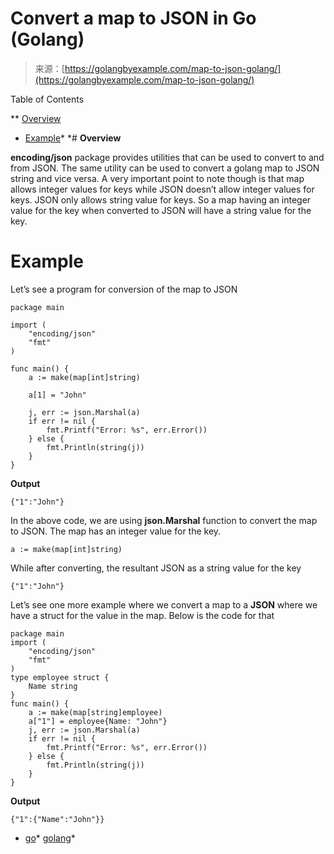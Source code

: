 <!--yml
category: 未分类
date: 2024-10-13 06:33:14
-->

# Convert a map to JSON in Go (Golang)

> 来源：[https://golangbyexample.com/map-to-json-golang/](https://golangbyexample.com/map-to-json-golang/)

Table of Contents

 **   [Overview](#Overview "Overview")
*   [Example](#Example "Example")*  *# **Overview**

**encoding/json** package provides utilities that can be used to convert to and from JSON. The same utility can be used to convert a golang map to JSON string and vice versa. A very important point to note though is that map allows integer values for keys while JSON doesn’t allow integer values for keys. JSON only allows string value for keys. So a map having an integer value for the key when converted to JSON will have a string value for the key.

# **Example**

Let’s see a program for conversion of the map to JSON

```
package main

import (
	"encoding/json"
	"fmt"
)

func main() {
	a := make(map[int]string)

	a[1] = "John"

	j, err := json.Marshal(a)
	if err != nil {
		fmt.Printf("Error: %s", err.Error())
	} else {
		fmt.Println(string(j))
	}
}
```

**Output**

```
{"1":"John"}
```

In the above code, we are using **json.Marshal** function to convert the map to JSON. The map has an integer value for the key.

```
a := make(map[int]string)
```

While after converting, the resultant JSON as a string value for the key

```
{"1":"John"}
```

Let’s see one more example where we convert a map to a **JSON** where we have a struct for the value in the map. Below is the code for that

```
package main
import (
    "encoding/json"
    "fmt"
)
type employee struct {
    Name string
}
func main() {
    a := make(map[string]employee)
    a["1"] = employee{Name: "John"}
    j, err := json.Marshal(a)
    if err != nil {
        fmt.Printf("Error: %s", err.Error())
    } else {
        fmt.Println(string(j))
    }
}
```

**Output**

```
{"1":{"Name":"John"}}
```

*   [go](https://golangbyexample.com/tag/go/)*   [golang](https://golangbyexample.com/tag/golang/)*